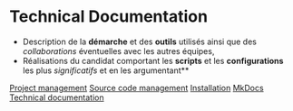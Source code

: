 # Technical Documentation

<!-- [TOC] -->

* Description de la **démarche** et des **outils** utilisés ainsi que des *collaborations* éventuelles avec les autres équipes,
* Réalisations du candidat comportant les **scripts** et les **configurations** les plus *significatifs* et en les argumentant**

[Project management](project_management.md)
[Source code management](scm.md)
[Installation](installation.md)
[MkDocs](mkdocs.md)
[Technical documentation](tech_docs.md)

